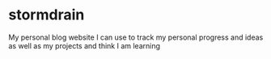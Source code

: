 # stormdrain
My personal blog website I can use to track my personal progress and ideas as well as my projects and think I am learning
